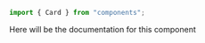 ```js
import { Card } from "components";
```

Here will be the documentation for this component

<!-- PROPS -->
<!-- A propsTable will be rendered here in Storybook -->

